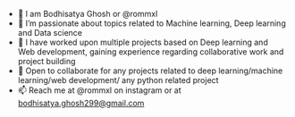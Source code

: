 - 👋 I am Bodhisatya Ghosh or @rommxl
- 👀 I’m passionate about topics related to Machine learning, Deep learning and Data science
- 🌱 I have worked upon multiple projects based on Deep learning and Web development, gaining experience regarding collaborative work and project building
- 💞️ Open to collaborate for any projects related to deep learning/machine learning/web development/ any python related project
- 📫 Reach me at @rommxl on instagram or at bodhisatya.ghosh299@gmail.com

<!---
rommxl/rommxl is a ✨ special ✨ repository because its `README.md` (this file) appears on your GitHub profile.
You can click the Preview link to take a look at your changes.
--->
